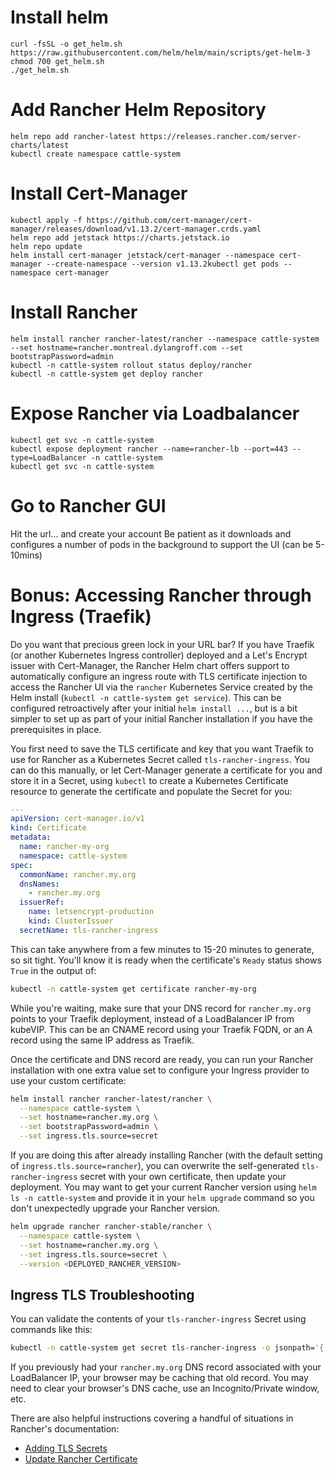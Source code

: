 # Install helm
`curl -fsSL -o get_helm.sh https://raw.githubusercontent.com/helm/helm/main/scripts/get-helm-3` 
`chmod 700 get_helm.sh` </br>
`./get_helm.sh` </br>

# Add Rancher Helm Repository
`helm repo add rancher-latest https://releases.rancher.com/server-charts/latest`</br>
`kubectl create namespace cattle-system`</br>

# Install Cert-Manager
`kubectl apply -f https://github.com/cert-manager/cert-manager/releases/download/v1.13.2/cert-manager.crds.yaml`</br>
`helm repo add jetstack https://charts.jetstack.io`</br>
`helm repo update`</br>
`helm install cert-manager jetstack/cert-manager --namespace cert-manager --create-namespace --version v1.13.2kubectl get pods --namespace cert-manager`</br>

# Install Rancher
`helm install rancher rancher-latest/rancher --namespace cattle-system --set hostname=rancher.montreal.dylangroff.com --set bootstrapPassword=admin`</br>
`kubectl -n cattle-system rollout status deploy/rancher`</br>
`kubectl -n cattle-system get deploy rancher`</br>

# Expose Rancher via Loadbalancer
```
kubectl get svc -n cattle-system
kubectl expose deployment rancher --name=rancher-lb --port=443 --type=LoadBalancer -n cattle-system
kubectl get svc -n cattle-system
```

# Go to Rancher GUI
Hit the url… and create your account
Be patient as it downloads and configures a number of pods in the background to support the UI (can be 5-10mins)

# Bonus: Accessing Rancher through Ingress (Traefik)
Do you want that precious green lock in your URL bar?  If you have Traefik (or another Kubernetes Ingress controller) 
deployed and a Let's Encrypt issuer with Cert-Manager, the Rancher Helm chart offers support to automatically configure 
an ingress route with TLS certificate injection to access the Rancher UI via the `rancher` Kubernetes Service created 
by the Helm install (`kubectl -n cattle-system get service`). This can be configured retroactively after your initial 
`helm install ...`, but is a bit simpler to set up as part of your initial Rancher installation if you have the 
prerequisites in place.

You first need to save the TLS certificate and key that you want Traefik to use for Rancher as a Kubernetes Secret
called `tls-rancher-ingress`.  You can do this manually, or let Cert-Manager generate a certificate for you and 
store it in a Secret, using `kubectl` to create a Kubernetes Certificate resource to generate the certificate and 
populate the Secret for you:
```yaml
---
apiVersion: cert-manager.io/v1
kind: Certificate
metadata:
  name: rancher-my-org
  namespace: cattle-system
spec:
  commonName: rancher.my.org
  dnsNames:
    - rancher.my.org
  issuerRef:
    name: letsencrypt-production
    kind: ClusterIssuer
  secretName: tls-rancher-ingress
```
This can take anywhere from a few minutes to 15-20 minutes to generate, so sit tight.  You'll know it is ready when 
the certificate's `Ready` status shows `True` in the output of:
```bash
kubectl -n cattle-system get certificate rancher-my-org
```
While you're waiting, make sure that your DNS record for `rancher.my.org` points to your Traefik deployment, 
instead of a LoadBalancer IP from kubeVIP. 
This can be an CNAME record using your Traefik FQDN, or an A record using the same IP address as Traefik.

Once the certificate and DNS record are ready, you can run your Rancher installation with one extra value set to 
configure your Ingress provider to use your custom certificate:
```bash
helm install rancher rancher-latest/rancher \
  --namespace cattle-system \
  --set hostname=rancher.my.org \
  --set bootstrapPassword=admin \
  --set ingress.tls.source=secret
```
If you are doing this after already installing Rancher (with the default setting of `ingress.tls.source=rancher`), 
you can overwrite the self-generated `tls-rancher-ingress` secret with your own certificate, then update your 
deployment. You may want to get your current Rancher version using `helm ls -n cattle-system` and provide it 
in your `helm upgrade` command so you don't unexpectedly upgrade your Rancher version.
```bash
helm upgrade rancher rancher-stable/rancher \
  --namespace cattle-system \
  --set hostname=rancher.my.org \
  --set ingress.tls.source=secret \
  --version <DEPLOYED_RANCHER_VERSION>
```
## Ingress TLS Troubleshooting
You can validate the contents of your `tls-rancher-ingress` Secret using commands like this:
```bash
kubectl -n cattle-system get secret tls-rancher-ingress -o jsonpath='{.data}' | jq '."tls.crt"' | tr -d '"' | base64 --decode | openssl x509 -text
```
If you previously had your `rancher.my.org` DNS record associated with your LoadBalancer IP, your browser may be caching
that old record.  You may need to clear your browser's DNS cache, use an Incognito/Private window, etc.

There are also helpful instructions covering a handful of situations in Rancher's documentation:
* [Adding TLS Secrets](https://ranchermanager.docs.rancher.com/getting-started/installation-and-upgrade/resources/add-tls-secrets)
* [Update Rancher Certificate](https://ranchermanager.docs.rancher.com/getting-started/installation-and-upgrade/resources/update-rancher-certificate)
